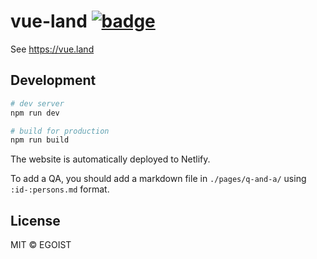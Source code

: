 # vue-land [![badge](https://img.shields.io/discord/325477692906536972.svg)](https://vue.land)

See https://vue.land

## Development

```bash
# dev server
npm run dev

# build for production
npm run build
```

The website is automatically deployed to Netlify.

To add a QA, you should add a markdown file in `./pages/q-and-a/` using `:id-:persons.md` format.

## License

MIT &copy; EGOIST
